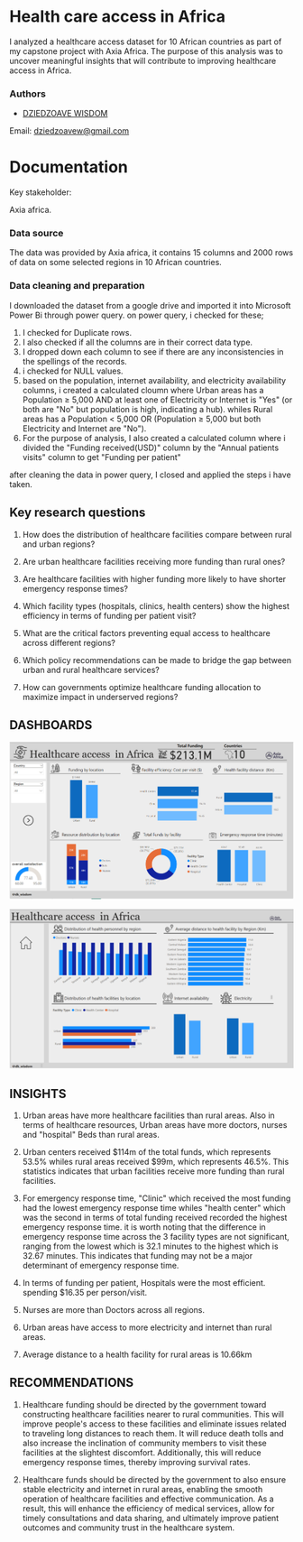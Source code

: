 
# Health care access in Africa

I analyzed a healthcare access dataset for 10 African countries as part of my capstone project with Axia Africa. The purpose of this analysis was to uncover meaningful insights that will contribute to improving healthcare access in Africa.



### Authors

- [DZIEDZOAVE WISDOM](https://github.com/DZIEDZOAVE-WISDOM)

 Email: dziedzoavew@gmail.com
# Documentation


Key stakeholder:

Axia africa.

###  Data source
The data was provided by Axia africa, it contains 15 columns and 2000 rows of data on some selected regions in 10 African countries.

### Data cleaning and preparation
I downloaded the dataset from a google drive and imported it into Microsoft Power Bi through power query.
on power query, i checked for these;

1. I checked for Duplicate rows.
2. I also checked if all the columns are in their correct data type.
3. I dropped down each column to see if there are any inconsistencies in the spellings of the records.
4. i checked for NULL values.
5. based on the population, internet availability, and electricity availability columns, i created a calculated cloumn where Urban areas has a Population ≥ 5,000 AND at least one of Electricity or Internet is "Yes" (or both are "No" but population is high, indicating a hub). whiles Rural areas has a Population < 5,000 OR (Population ≥ 5,000 but both Electricity and Internet are "No").
6. For the purpose of analysis, I also created a calculated column where i divided the "Funding received(USD)" column by the "Annual patients visits" column to get "Funding per patient"



after cleaning the data in power query, I closed and applied the steps i have taken.
## Key research questions
1. How does the distribution of healthcare facilities compare between rural and urban regions?
2. Are urban healthcare facilities receiving more funding than rural ones?
3. Are healthcare facilities with higher funding more likely to have shorter emergency response times?
4. Which facility types (hospitals, clinics, health centers) show the highest efficiency in terms of funding per patient 
visit?

5. What are the critical factors preventing equal access to healthcare across different regions?
6. Which policy recommendations can be made to bridge the gap between urban and rural healthcare services? 
7. How can governments optimize healthcare funding allocation to maximize impact in underserved regions?
## DASHBOARDS
![**DASHBOARD**](https://github.com/DZIEDZOAVE-WISDOM/Healthcare-access-in-Africa/blob/main/Dashboard_1.png)


![**DASHBOARD**](https://github.com/DZIEDZOAVE-WISDOM/Healthcare-access-in-Africa/blob/main/Dashboard_2.png)



## INSIGHTS
1. Urban areas have more healthcare facilities than rural areas. Also in terms of healthcare resources, Urban areas have more doctors, nurses and "hospital" Beds than rural areas.

2. Urban centers received $114m of the total funds, which represents 53.5% whiles rural areas received $99m, which represents 46.5%. This statistics indicates that urban facilities receive more funding than rural facilities.

3. For emergency response time, "Clinic" which received the most funding had the lowest emergency response time whiles "health center" which was the second in terms of total funding received recorded the highest emergency response time. it is worth noting that the difference in emergency response time across the 3 facility types are not significant, ranging from the lowest which is 32.1 minutes to the highest which is 32.67 minutes. This indicates that funding may not be a major determinant of emergency response time.

4. In terms of funding per patient, Hospitals were the most efficient. spending $16.35 per person/visit.

5. Nurses are more than Doctors across all regions.

6. Urban areas have access to more electricity and internet than rural areas.

7. Average distance to a health facility for rural areas is 10.66km


## RECOMMENDATIONS
1. Healthcare funding should be directed by the government toward constructing healthcare facilities nearer to rural communities. This will improve people's access to these facilities and eliminate issues related to traveling long distances to reach them. It will reduce death tolls and also increase the inclination of community members to visit these facilities at the slightest discomfort. Additionally, this will reduce emergency response times, thereby improving survival rates.


2. Healthcare funds should be directed by the government to also ensure stable electricity and internet in rural areas, enabling the smooth operation of healthcare facilities and effective communication. As a result, this will enhance the efficiency of medical services, allow for timely consultations and data sharing, and ultimately improve patient outcomes and community trust in the healthcare system.